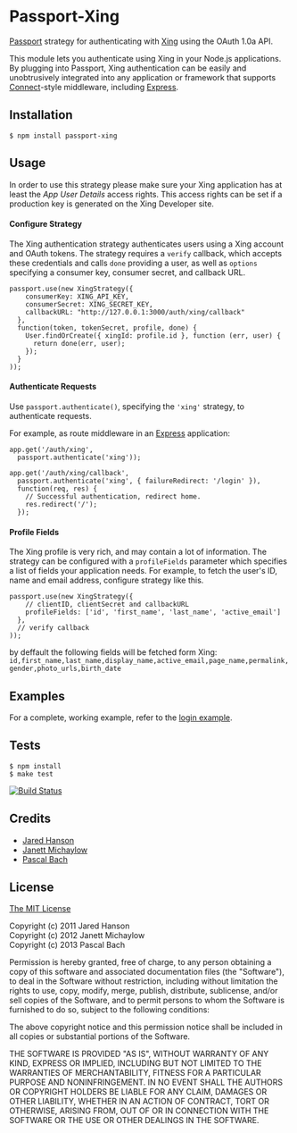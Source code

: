 # Passport-Xing

[Passport](http://passportjs.org/) strategy for authenticating with [Xing](http://www.xing.com/)
using the OAuth 1.0a API.

This module lets you authenticate using Xing in your Node.js applications.
By plugging into Passport, Xing authentication can be easily and
unobtrusively integrated into any application or framework that supports
[Connect](http://www.senchalabs.org/connect/)-style middleware, including
[Express](http://expressjs.com/).

## Installation

    $ npm install passport-xing

## Usage

In order to use this strategy please make sure your Xing application has at 
least the *App User Details* access rights. This access rights can be set
if a production key is generated on the Xing Developer site.

#### Configure Strategy

The Xing authentication strategy authenticates users using a Xing
account and OAuth tokens.  The strategy requires a `verify` callback, which
accepts these credentials and calls `done` providing a user, as well as
`options` specifying a consumer key, consumer secret, and callback URL.

    passport.use(new XingStrategy({
        consumerKey: XING_API_KEY,
        consumerSecret: XING_SECRET_KEY,
        callbackURL: "http://127.0.0.1:3000/auth/xing/callback"
      },
      function(token, tokenSecret, profile, done) {
        User.findOrCreate({ xingId: profile.id }, function (err, user) {
          return done(err, user);
        });
      }
    ));

#### Authenticate Requests

Use `passport.authenticate()`, specifying the `'xing'` strategy, to
authenticate requests.

For example, as route middleware in an [Express](http://expressjs.com/)
application:

    app.get('/auth/xing',
      passport.authenticate('xing'));
    
    app.get('/auth/xing/callback', 
      passport.authenticate('xing', { failureRedirect: '/login' }),
      function(req, res) {
        // Successful authentication, redirect home.
        res.redirect('/');
      });
      
#### Profile Fields

The Xing profile is very rich, and may contain a lot of information.  The
strategy can be configured with a `profileFields` parameter which specifies a
list of fields your application needs.  For example, to fetch the user's ID, name and
email address, configure strategy like this.

    passport.use(new XingStrategy({
        // clientID, clientSecret and callbackURL
        profileFields: ['id', 'first_name', 'last_name', 'active_email']
      },
      // verify callback
    ));

by deffault the following fields will be fetched form Xing: `id,first_name,last_name,display_name,active_email,page_name,permalink,gender,photo_urls,birth_date`

## Examples

For a complete, working example, refer to the [login example](https://github.com/pascal-bach/passport-xing/tree/master/examples/login).

## Tests

    $ npm install
    $ make test

[![Build Status](https://travis-ci.org/pascal-bach/passport-xing.png?branch=master)](https://travis-ci.org/pascal-bach/passport-xing)

## Credits

  - [Jared Hanson](https://github.com/jaredhanson)
  - [Janett Michaylow](https://github.com/jmichaylow)
  - [Pascal Bach](https://github.com/pascal-bach)

## License

[The MIT License](http://opensource.org/licenses/MIT)

Copyright (c) 2011 Jared Hanson  
Copyright (c) 2012 Janett Michaylow  
Copyright (c) 2013 Pascal Bach  

Permission is hereby granted, free of charge, to any person obtaining a copy of
this software and associated documentation files (the "Software"), to deal in
the Software without restriction, including without limitation the rights to
use, copy, modify, merge, publish, distribute, sublicense, and/or sell copies of
the Software, and to permit persons to whom the Software is furnished to do so,
subject to the following conditions:

The above copyright notice and this permission notice shall be included in all
copies or substantial portions of the Software.

THE SOFTWARE IS PROVIDED "AS IS", WITHOUT WARRANTY OF ANY KIND, EXPRESS OR
IMPLIED, INCLUDING BUT NOT LIMITED TO THE WARRANTIES OF MERCHANTABILITY, FITNESS
FOR A PARTICULAR PURPOSE AND NONINFRINGEMENT. IN NO EVENT SHALL THE AUTHORS OR
COPYRIGHT HOLDERS BE LIABLE FOR ANY CLAIM, DAMAGES OR OTHER LIABILITY, WHETHER
IN AN ACTION OF CONTRACT, TORT OR OTHERWISE, ARISING FROM, OUT OF OR IN
CONNECTION WITH THE SOFTWARE OR THE USE OR OTHER DEALINGS IN THE SOFTWARE.
